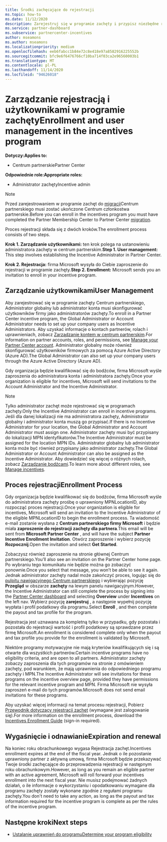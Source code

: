 ```yaml
---
title: Środki zachęcające do rejestracji
ms.topic: how-to
ms.date: 11/12/2020
description: Zarejestruj się w programie zachęty i przypisz niezbędne role do zarządzania użytkownikami. W tym artykule opisano proces rejestracji.
ms.service: partner-dashboard
ms.subservice: partnercenter-incentives
author: mseamons
ms.author: mseamons
ms.localizationpriority: medium
ms.openlocfilehash: eeb6fabcc1b84e72c8e418e97a8582916225552b
ms.sourcegitcommit: bfc9e6f6476766cf10ba714f03ca2e96560003b1
ms.translationtype: MT
ms.contentlocale: pl-PL
ms.lasthandoff: 11/14/2020
ms.locfileid: "94626018"
---
```

# <a name="enrollment-and-user-management-in-the-incentives-program"></a><span data-ttu-id="5a965-104">Zarządzanie rejestracją i użytkownikami w programie zachęty</span><span class="sxs-lookup"><span data-stu-id="5a965-104">Enrollment and user management in the incentives program</span></span>

<span data-ttu-id="5a965-105">**Dotyczy:**</span><span class="sxs-lookup"><span data-stu-id="5a965-105">**Applies to:**</span></span>

- <span data-ttu-id="5a965-106">Centrum partnerskie</span><span class="sxs-lookup"><span data-stu-id="5a965-106">Partner Center</span></span>

<span data-ttu-id="5a965-107">**Odpowiednie role:**</span><span class="sxs-lookup"><span data-stu-id="5a965-107">**Appropriate roles:**</span></span>

- <span data-ttu-id="5a965-108">Administrator zachęty</span><span class="sxs-lookup"><span data-stu-id="5a965-108">Incentive admin</span></span>

>[!NOTE]
><span data-ttu-id="5a965-109">Przed zarejestrowaniem w programie zachęt do [migracji](prepare-pmc-pc-migration.md)Centrum partnerskiego musi zostać ukończone Centrum członkostwa partnerskie.</span><span class="sxs-lookup"><span data-stu-id="5a965-109">Before you can enroll in the incentives program you must have completed the Partner Membership Center to Partner Center [migration](prepare-pmc-pc-migration.md).</span></span>

<span data-ttu-id="5a965-110">Proces rejestracji składa się z dwóch kroków.</span><span class="sxs-lookup"><span data-stu-id="5a965-110">The enrollment process consists of two steps.</span></span>

<span data-ttu-id="5a965-111">**Krok 1. Zarządzanie użytkownikami:** ten krok polega na ustanowieniu administratora zachęty w centrum partnerskim.</span><span class="sxs-lookup"><span data-stu-id="5a965-111">**Step 1. User management:** This step involves establishing the Incentive Administrator in Partner Center.</span></span>

<span data-ttu-id="5a965-112">**Krok 2. Rejestracja:** firma Microsoft wysyła do Ciebie zaproszenie do rejestracji w programie zachęty.</span><span class="sxs-lookup"><span data-stu-id="5a965-112">**Step 2. Enrollment:** Microsoft sends you an invitation to enroll in your incentive program.</span></span>

## <a name="user-management"></a><span data-ttu-id="5a965-113">Zarządzanie użytkownikami</span><span class="sxs-lookup"><span data-stu-id="5a965-113">User Management</span></span>

<span data-ttu-id="5a965-114">Aby zarejestrować się w programie zachęty Centrum partnerskiego, Administrator globalny lub administrator konta musi skonfigurować użytkowników firmy jako administratorów zachęty.</span><span class="sxs-lookup"><span data-stu-id="5a965-114">To enroll in a Partner Center incentive program, the Global Administrator or Account Administrator needs to set up your company users as Incentive Administrators.</span></span> <span data-ttu-id="5a965-115">Aby uzyskać informacje o kontach partnerów, rolach i uprawnieniach, zobacz [Zarządzanie kontem w centrum partnerskim](partner-center-account-setup.md).</span><span class="sxs-lookup"><span data-stu-id="5a965-115">For information on partner accounts, roles, and permissions, see [Manage your Partner Center account](partner-center-account-setup.md).</span></span> <span data-ttu-id="5a965-116">Administrator globalny może również skonfigurować użytkowników firmowych za pomocą Azure Active Directory (Azure AD).</span><span class="sxs-lookup"><span data-stu-id="5a965-116">The Global Administrator can also set up your company users through the Azure Active Directory (Azure AD).</span></span>

<span data-ttu-id="5a965-117">Gdy organizacja będzie kwalifikować się do bodźców, firma Microsoft wyśle zaproszenia do administratora konta i administratora zachęty.</span><span class="sxs-lookup"><span data-stu-id="5a965-117">Once your organization is eligible for incentives, Microsoft will send invitations to the Account Administrator and the Incentive Administrator.</span></span>

>[!NOTE]
><span data-ttu-id="5a965-118">Tylko administrator zachęt może rejestrować się w programach zachęty.</span><span class="sxs-lookup"><span data-stu-id="5a965-118">Only the Incentive Administrator can enroll in incentive programs.</span></span> <span data-ttu-id="5a965-119">Jeśli dla danej lokalizacji nie ma administratora zachęty, Administrator globalny i administrator konta muszą go przypisać.</span><span class="sxs-lookup"><span data-stu-id="5a965-119">If there is no Incentive Administrator for your location, the Global Administrator and Account Administrator must assign one.</span></span> <span data-ttu-id="5a965-120">Administrator zachęty musi być przypisany do lokalizacji MPN identyfikatorów.</span><span class="sxs-lookup"><span data-stu-id="5a965-120">The Incentive Administrator must be assigned for the location MPN IDs.</span></span> <span data-ttu-id="5a965-121">Administrator globalny lub administrator konta może być również przypisany jako administrator zachęty.</span><span class="sxs-lookup"><span data-stu-id="5a965-121">The Global Administrator or Account Administrator can also be assigned as the Incentive Administrator.</span></span> <span data-ttu-id="5a965-122">Aby dowiedzieć się więcej o różnych rolach, zobacz [Zarządzanie bodźcami](permissions-overview.md#manage-incentives).</span><span class="sxs-lookup"><span data-stu-id="5a965-122">To learn more about different roles, see [Manage incentives](permissions-overview.md#manage-incentives).</span></span>

## <a name="enrollment-process"></a><span data-ttu-id="5a965-123">Proces rejestracji</span><span class="sxs-lookup"><span data-stu-id="5a965-123">Enrollment Process</span></span>

<span data-ttu-id="5a965-124">Gdy organizacja będzie kwalifikować się do bodźców, firma Microsoft wyśle do administratora zachęty prośbę o uprawniony MPNLocationID, aby rozpocząć proces rejestracji.</span><span class="sxs-lookup"><span data-stu-id="5a965-124">Once your organization is eligible for incentives, Microsoft will send an invitation to the Incentive Administrator of the eligible MPNLocationID to begin the enrollment process.</span></span> <span data-ttu-id="5a965-125">Ta wiadomość e-mail zostanie wysłana z **Centrum partnerskiego firmy Microsoft** i będzie miała **zaproszenie do rejestracji zachęty dla partnera**.</span><span class="sxs-lookup"><span data-stu-id="5a965-125">This email will be sent from **Microsoft Partner Center** , and will have the subject **Partner Incentive Enrollment Invitation**.</span></span> <span data-ttu-id="5a965-126">Otwórz zaproszenie i wybierz pozycję **Rozpocznij**.</span><span class="sxs-lookup"><span data-stu-id="5a965-126">Open the invitation and select **Get Started**.</span></span>

<span data-ttu-id="5a965-127">Zobaczysz również zaproszenie na stronie głównej Centrum partnerskiego.</span><span class="sxs-lookup"><span data-stu-id="5a965-127">You’ll also see an invitation on the Partner Center home page.</span></span> <span data-ttu-id="5a965-128">Po wybraniu tego komunikatu nie będzie można go zobaczyć ponownie.</span><span class="sxs-lookup"><span data-stu-id="5a965-128">Once you select that message, you won’t be able to see it again.</span></span> <span data-ttu-id="5a965-129">Jednak administrator zachęty nadal może zakończyć proces, logując się do [pulpitu nawigacyjnego Centrum partnerskiego](https://partner.microsoft.com/dashboard/) i wybierając pozycję **Przegląd** w obszarze **zachęty** na lewym panelu nawigacyjnym.</span><span class="sxs-lookup"><span data-stu-id="5a965-129">However, the Incentive Administrator can still complete the process by signing into the [Partner Center dashboard](https://partner.microsoft.com/dashboard/) and selecting **Overview** under **Incentives** on the left nav.</span></span> <span data-ttu-id="5a965-130">Wybierz pozycję **zarejestruj** , a następnie wypełnij pozycję wypłata i profil podatkowy dla programu.</span><span class="sxs-lookup"><span data-stu-id="5a965-130">Select **Enroll** , and then complete the payout and tax profile for the program.</span></span>

<span data-ttu-id="5a965-131">Rejestracja jest uznawana za kompletną tylko w przypadku, gdy pozostała i pozostała do rejestracji wartość i profil podatkowy są sprawdzane przez firmę Microsoft.</span><span class="sxs-lookup"><span data-stu-id="5a965-131">An enrollment is considered complete only when the payout and tax profile you provide for the enrollment is validated by Microsoft.</span></span>

<span data-ttu-id="5a965-132">Niektóre programy motywacyjne nie mają kryteriów kwalifikujących się i są otwarte dla wszystkich partnerów.</span><span class="sxs-lookup"><span data-stu-id="5a965-132">Certain incentive programs have no eligibility criteria, and are open to all partners.</span></span> <span data-ttu-id="5a965-133">Administrator zachęty zobaczy zaproszenia dla tych programów na stronie z omówieniem zachęty, pod warunkiem, że mają uprawnienia do odpowiedniego programu zachęty i MPN.</span><span class="sxs-lookup"><span data-stu-id="5a965-133">The Incentive Administrator will see invitations for these programs on the incentive overview page, provided they have permissions for the relevant incentive program and MPN.</span></span> <span data-ttu-id="5a965-134">Firma Microsoft nie wysyła zaproszeń e-mail do tych programów.</span><span class="sxs-lookup"><span data-stu-id="5a965-134">Microsoft does not send email invitations for these programs.</span></span>

<span data-ttu-id="5a965-135">Aby uzyskać więcej informacji na temat procesu rejestracji, Pobierz [Przewodnik dotyczący rejestracji zachęt](https://partner.microsoft.com/resources/detail/partner-center-incentives-enrollment-pdf) (wymagane jest zalogowanie się).</span><span class="sxs-lookup"><span data-stu-id="5a965-135">For more information on the enrollment process, download the [Incentives Enrollment Guide](https://partner.microsoft.com/resources/detail/partner-center-incentives-enrollment-pdf) (sign-in required).</span></span>

## <a name="expiration-and-renewal"></a><span data-ttu-id="5a965-136">Wygaśnięcie i odnawianie</span><span class="sxs-lookup"><span data-stu-id="5a965-136">Expiration and renewal</span></span>

<span data-ttu-id="5a965-137">Na koniec roku obrachunkowego wygasa Rejestracja zachęt.</span><span class="sxs-lookup"><span data-stu-id="5a965-137">Incentives enrollment expires at the end of the fiscal year.</span></span> <span data-ttu-id="5a965-138">Jednak o ile pozostanie uprawniony partner z aktywną umową, firma Microsoft będzie przekazywać Twoje środki zachęcające do przeprowadzenia rejestracji w następnym roku obrachunkowym.</span><span class="sxs-lookup"><span data-stu-id="5a965-138">However, as long as you remain an eligible partner with an active agreement, Microsoft will roll forward your incentives enrollment into the next fiscal year.</span></span> <span data-ttu-id="5a965-139">Nie musisz podejmować żadnych działań, o ile informacje o wykorzystaniu i opodatkowaniu wymagane dla programu zachęty zostały wykonane zgodnie z regułami programu zachęty.</span><span class="sxs-lookup"><span data-stu-id="5a965-139">You don't need to take any action, as long as the payout and tax information required for the incentive program is complete as per the rules of the incentive program.</span></span>

## <a name="next-steps"></a><span data-ttu-id="5a965-140">Następne kroki</span><span class="sxs-lookup"><span data-stu-id="5a965-140">Next steps</span></span>

- [<span data-ttu-id="5a965-141">Ustalanie uprawnień do programu</span><span class="sxs-lookup"><span data-stu-id="5a965-141">Determine your program eligibility</span></span>](incentives-determined-your-program-eligibility.md)
